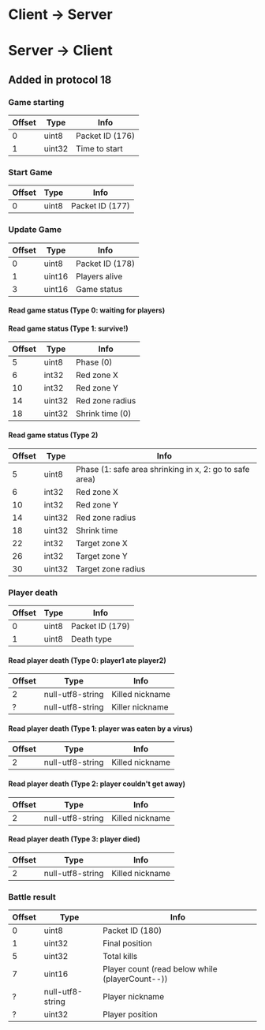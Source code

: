 # Client -> Server

# Server -> Client

## Added in protocol 18

### Game starting
| Offset | Type | Info
|----------|-----------|-----------------
| 0        | uint8     | Packet ID (176)
| 1        | uint32    | Time to start

### Start Game
| Offset | Type | Info
|----------|-----------|-----------------
| 0        | uint8     | Packet ID (177)

### Update Game
| Offset | Type | Info
|----------|-----------|-----------------
| 0        | uint8     | Packet ID (178)
| 1        | uint16    | Players alive
| 3        | uint16    | Game status

#### Read game status (Type 0: waiting for players) 

#### Read game status (Type 1: survive!) 
| Offset | Type | Info
|----------|-----------|-----------------
| 5        | uint8     | Phase (0)
| 6        | int32     | Red zone X
| 10       | int32     | Red zone Y
| 14	   | uint32     | Red zone radius
| 18	   | uint32     | Shrink time (0)

#### Read game status (Type 2)
| Offset | Type | Info
|----------|-----------|-----------------
| 5        | uint8     | Phase (1: safe area shrinking in x, 2: go to safe area)
| 6        | int32     | Red zone X
| 10       | int32     | Red zone Y
| 14	   | uint32     | Red zone radius
| 18	   | uint32     | Shrink time
| 22       | int32      | Target zone X
| 26       | int32      | Target zone Y
| 30	   | uint32     | Target zone radius

### Player death
| Offset | Type | Info
|----------|-----------|-----------------
| 0        | uint8     | Packet ID (179)
| 1        | uint8     | Death type

#### Read player death (Type 0: player1 ate player2)
| Offset | Type | Info
|----------|-----------|-----------------
| 2        | null-utf8-string     | Killed nickname
| ?        | null-utf8-string     | Killer nickname

#### Read player death (Type 1: player was eaten by a virus)
| Offset | Type | Info
|----------|-----------|-----------------
| 2        | null-utf8-string     | Killed nickname

#### Read player death (Type 2: player couldn't get away)
| Offset | Type | Info
|----------|-----------|-----------------
| 2        | null-utf8-string     | Killed nickname

#### Read player death (Type 3: player died)
| Offset | Type | Info
|----------|-----------|-----------------
| 2        | null-utf8-string     | Killed nickname

### Battle result
| Offset | Type | Info
|----------|-----------|-----------------
| 0        | uint8     | Packet ID (180)
| 1        | uint32    | Final position
| 5        | uint32    | Total kills
| 7        | uint16    | Player count (read below while (playerCount--))
| ?        | null-utf8-string    | Player nickname
| ?        | uint32    | Player position
